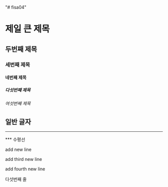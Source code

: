 "# fisa04" 
# 제일 큰 제목
## 두번째 제목
### 세번째 제목
#### 네번째 제목
##### 다섯번째 제목
###### 여섯번째 제목
일반 글자
---
<hr>
***
수평선


add new line

add third new line

add fourth new line

다섯번째 줄
